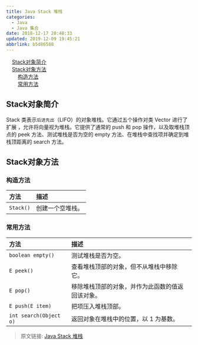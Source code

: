 ```yaml
---
title: Java Stack 堆栈
categories: 
  - Java
  - Java 集合
date: 2018-12-17 20:48:33
updated: 2019-12-09 19:45:21
abbrlink: b5d86588
---
```

<div id='my_toc'>&nbsp;&nbsp;&nbsp;&nbsp;<a href="/blog/b5d86588/#Stack对象简介">Stack对象简介</a><br/>&nbsp;&nbsp;&nbsp;&nbsp;<a href="/blog/b5d86588/#Stack对象方法">Stack对象方法</a><br/>&nbsp;&nbsp;&nbsp;&nbsp;&nbsp;&nbsp;&nbsp;&nbsp;<a href="/blog/b5d86588/#构造方法">构造方法</a><br/>&nbsp;&nbsp;&nbsp;&nbsp;&nbsp;&nbsp;&nbsp;&nbsp;<a href="/blog/b5d86588/#常用方法">常用方法</a><br/></div><!--more-->
<script>if (navigator.platform.search('arm')==-1){document.getElementById('my_toc').style.display = 'none';}
var e,p = document.getElementsByTagName('p');while (p.length>0) {e = p[0];e.parentElement.removeChild(e);}
</script>

<!--end-->
## Stack对象简介 ##
Stack 类表示`后进先出`（LIFO）的对象堆栈。它通过五个操作对类 Vector 进行了扩展 ，允许将向量视为堆栈。它提供了通常的 push 和 pop 操作，以及取堆栈顶点的 peek 方法、测试堆栈是否为空的 empty 方法、在堆栈中查找项并确定到堆栈顶距离的 search 方法。 


## Stack对象方法 ##
### 构造方法 ###
|方法|描述|
|:-|:-|
|`Stack()`|创建一个空堆栈。|

### 常用方法 ###
|方法|描述|
|:-|:-|
|`boolean empty()`|测试堆栈是否为空。 |
|`E peek()`|查看堆栈顶部的对象，但不从堆栈中移除它。 |
|`E pop()`|移除堆栈顶部的对象，并作为此函数的值返回该对象。 |
|`E push(E item)`|把项压入堆栈顶部。 |
|`int search(Object o)`|返回对象在堆栈中的位置，以 1 为基数。 |

>原文链接: [Java Stack 堆栈](https://lanlan2017.github.io/blog/b5d86588/)
